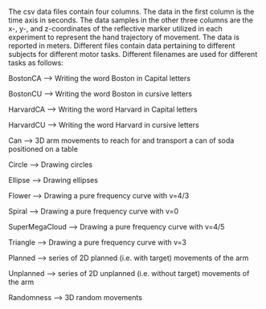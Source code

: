 The csv data files contain four columns. The data in the first column is the time axis in seconds. The data samples in the other three columns are the x-, y-, and z-coordinates of the reflective marker utilized in each experiment to represent the hand trajectory of movement. The data is reported in meters. Different files contain data pertaining to different subjects for different motor tasks. Different filenames are used for different tasks as follows:

BostonCA --> Writing the word Boston in Capital letters

BostonCU --> Writing the word Boston in cursive letters

HarvardCA --> Writing the word Harvard in Capital letters

HarvardCU --> Writing the word Harvard in cursive letters

Can --> 3D arm movements to reach for and transport a can of soda positioned on a table

Circle --> Drawing circles

Ellipse --> Drawing ellipses

Flower --> Drawing a pure frequency curve with v=4/3

Spiral --> Drawing a pure frequency curve with v=0

SuperMegaCloud --> Drawing a pure frequency curve with v=4/5

Triangle --> Drawing a pure frequency curve with v=3

Planned --> series of 2D planned (i.e. with target) movements of the arm

Unplanned --> series of 2D unplanned (i.e. without target) movements of the arm

Randomness --> 3D random movements
